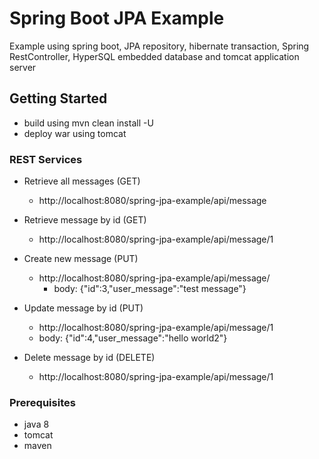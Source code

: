 # Spring Boot JPA Example

Example using spring boot, JPA repository, hibernate transaction, Spring RestController, HyperSQL embedded database and tomcat application server

## Getting Started

* build using mvn clean install -U
* deploy war using tomcat

### REST Services
* Retrieve all messages (GET)
    * http://localhost:8080/spring-jpa-example/api/message
    
* Retrieve message by id (GET)
    * http://localhost:8080/spring-jpa-example/api/message/1
    
* Create new message (PUT)
    * http://localhost:8080/spring-jpa-example/api/message/
        * body: {"id":3,"user_message":"test message"}
        
* Update message by id (PUT)
    * http://localhost:8080/spring-jpa-example/api/message/1
    * body: {"id":4,"user_message":"hello world2"}
    
* Delete message by id (DELETE)
    * http://localhost:8080/spring-jpa-example/api/message/1
    
### Prerequisites

* java 8
* tomcat
* maven